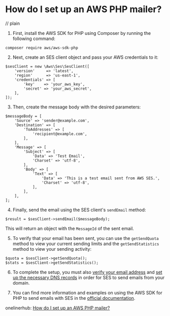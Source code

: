 # How do I set up an AWS PHP mailer?
// plain

1. First, install the AWS SDK for PHP using Composer by running the following command:
```
composer require aws/aws-sdk-php
```

2. Next, create an SES client object and pass your AWS credentials to it:
```
$sesClient = new \Aws\Ses\SesClient([
    'version'     => 'latest',
    'region'      => 'us-east-1',
    'credentials' => [
        'key'    => 'your_aws_key',
        'secret' => 'your_aws_secret',
    ],
]);
```

3. Then, create the message body with the desired parameters:
```
$messageBody = [
    'Source' => 'sender@example.com',
    'Destination' => [
        'ToAddresses' => [
            'recipient@example.com',
        ],
    ],
    'Message' => [
        'Subject' => [
            'Data' => 'Test Email',
            'Charset' => 'utf-8',
        ],
        'Body' => [
            'Text' => [
                'Data' => 'This is a test email sent from AWS SES.',
                'Charset' => 'utf-8',
            ],
        ],
    ],
];
```

4. Finally, send the email using the SES client's `sendEmail` method:
```
$result = $sesClient->sendEmail($messageBody);
```

This will return an object with the `MessageId` of the sent email.

5. To verify that your email has been sent, you can use the `getSendQuota` method to view your current sending limits and the `getSendStatistics` method to view your sending activity:
```
$quota = $sesClient->getSendQuota();
$stats = $sesClient->getSendStatistics();
```

6. To complete the setup, you must also [verify your email address](https://docs.aws.amazon.com/ses/latest/DeveloperGuide/verify-email-addresses.html) and [set up the necessary DNS records](https://docs.aws.amazon.com/ses/latest/DeveloperGuide/dns-records.html) in order for SES to send emails from your domain.

7. You can find more information and examples on using the AWS SDK for PHP to send emails with SES in the [official documentation](https://docs.aws.amazon.com/ses/latest/DeveloperGuide/send-using-sdk-php.html).

onelinerhub: [How do I set up an AWS PHP mailer?](https://onelinerhub.com/php-aws/how-do-i-set-up-an-aws-php-mailer)
